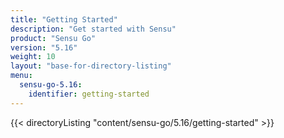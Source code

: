 ```yaml
---
title: "Getting Started"
description: "Get started with Sensu"
product: "Sensu Go"
version: "5.16"
weight: 10
layout: "base-for-directory-listing"
menu:
  sensu-go-5.16:
    identifier: getting-started
---
```


{{< directoryListing "content/sensu-go/5.16/getting-started" >}}
